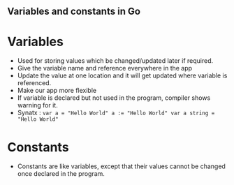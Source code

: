 ## Variables and constants in Go

# Variables
- Used for storing values which be changed/updated later if required.
- Give the variable name and reference everywhere in the app
- Update the value at one location and it will get updated where variable is referenced.
- Make our app more flexible
- If variable is declared but not used in the program, compiler shows warning for it.
- Synatx :
    `
        var a = "Hello World"
        a := "Hello World"
        var a string = "Hello World"
    `


# Constants
- Constants are like variables, except that their values cannot be changed once declared
  in the program.